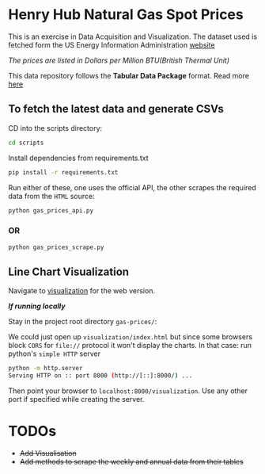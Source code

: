 # Henry Hub Natural Gas Spot Prices

This is an exercise in Data Acquisition and Visualization. The dataset used is fetched form the US Energy Information Administration [website](https://www.eia.gov/dnav/ng/hist/rngwhhdD.htm)

*The prices are listed in Dollars per Million BTU(British Thermal Unit)*

This data repository follows the **Tabular Data Package** format. Read more [here](https://datahub.io/docs/data-packages/tabular)


## To fetch the latest data and generate CSVs

CD into the scripts directory:
```bash
cd scripts
```

Install dependencies from requirements.txt
```bash
pip install -r requirements.txt 
```

Run either of these, one uses the official API, the other scrapes the required data from the `HTML` source:
```bash
python gas_prices_api.py
```
### OR
```bash
python gas_prices_scrape.py
```

## Line Chart Visualization

Navigate to [visualization](https://leabstrait.github.io/gas-prices-data/visualization) for the web version.

***If running locally***

Stay in the project root directory `gas-prices/`:

We could just open up `visualization/index.html` but since some browsers block `CORS` for `file://` protocol it won't display the charts.
In that case: run python's `simple HTTP` server

```bash
python -m http.server
Serving HTTP on :: port 8000 (http://[::]:8000/) ...
```
Then point your browser to `localhost:8000/visualization`. Use any other port if specified while creating the server.

# TODOs

- ~~Add Visualisation~~
- ~~Add methods to scrape the weekly and annual data from their tables~~
